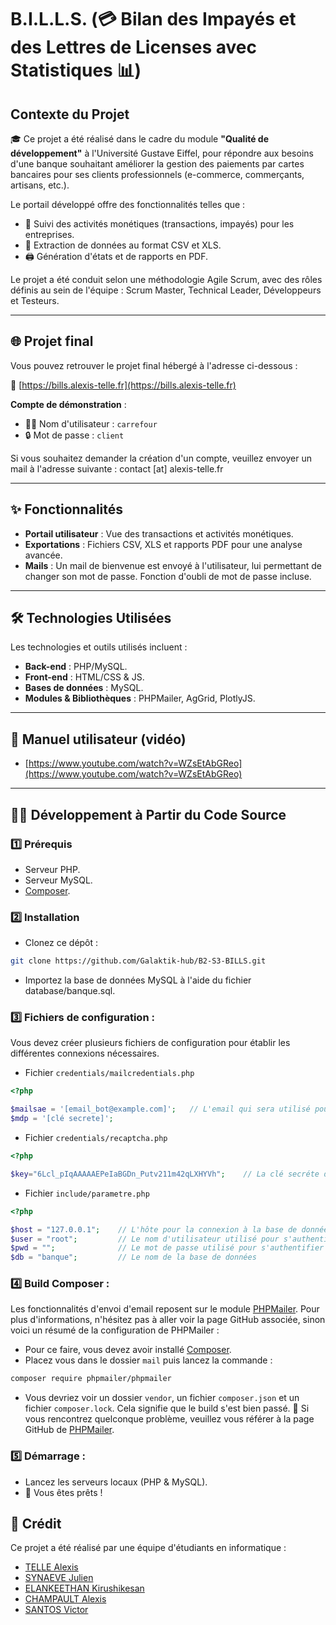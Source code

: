 # B.I.L.L.S. (💳 Bilan des Impayés et des Lettres de Licenses avec Statistiques 📊)

## Contexte du Projet

🎓 Ce projet a été réalisé dans le cadre du module **"Qualité de développement"** à l'Université Gustave Eiffel, pour répondre aux besoins d'une banque souhaitant améliorer la gestion des paiements par cartes bancaires pour ses clients professionnels (e-commerce, commerçants, artisans, etc.). 

Le portail développé offre des fonctionnalités telles que :

- 🧾 Suivi des activités monétiques (transactions, impayés) pour les entreprises.
- 📂 Extraction de données au format CSV et XLS.
- 🖨️ Génération d'états et de rapports en PDF.

Le projet a été conduit selon une méthodologie Agile Scrum, avec des rôles définis au sein de l'équipe : Scrum Master, Technical Leader, Développeurs et Testeurs.

---

## 🌐 Projet final

Vous pouvez retrouver le projet final hébergé à l'adresse ci-dessous :

🔗 [https://bills.alexis-telle.fr](https://bills.alexis-telle.fr)

**Compte de démonstration** :
- 🧑‍💻 Nom d'utilisateur : `carrefour`
- 🔒 Mot de passe : `client`

Si vous souhaitez demander la création d'un compte, veuillez envoyer un mail à l'adresse suivante : contact [at] alexis-telle.fr

---

## ✨ Fonctionnalités

- **Portail utilisateur** : Vue des transactions et activités monétiques.
- **Exportations** : Fichiers CSV, XLS et rapports PDF pour une analyse avancée.
- **Mails** : Un mail de bienvenue est envoyé à l'utilisateur, lui permettant de changer son mot de passe. Fonction d'oubli de mot de passe incluse.

---

## 🛠️ Technologies Utilisées

Les technologies et outils utilisés incluent :
- **Back-end** : PHP/MySQL.
- **Front-end** : HTML/CSS & JS.
- **Bases de données** : MySQL.
- **Modules & Bibliothèques** : PHPMailer, AgGrid, PlotlyJS.

---

## 🎥 Manuel utilisateur (vidéo)

- [https://www.youtube.com/watch?v=WZsEtAbGReo](https://www.youtube.com/watch?v=WZsEtAbGReo)

---

## 🧑‍💻 Développement à Partir du Code Source

### 1️⃣ **Prérequis**
- Serveur PHP.
- Serveur MySQL.
- [Composer](https://getcomposer.org/download/).

### 2️⃣ **Installation**
- Clonez ce dépôt : 
```bash
git clone https://github.com/Galaktik-hub/B2-S3-BILLS.git
```
- Importez la base de données MySQL à l'aide du fichier database/banque.sql.


### 3️⃣ **Fichiers de configuration** :

Vous devez créer plusieurs fichiers de configuration pour établir les différentes connexions nécessaires.
    
- Fichier `credentials/mailcredentials.php`
```php
<?php

$mailsae = '[email_bot@example.com]';   // L'email qui sera utilisé pour envoyer les mails 
$mdp = '[clé secrete]';
```

- Fichier `credentials/recaptcha.php`
```php
<?php

$key="6Lcl_pIqAAAAAEPeIaBGDn_Putv211m42qLXHYVh";    // La clé secréte de votre reCaptcha
```

- Fichier `include/parametre.php`
```php
<?php

$host = "127.0.0.1";    // L'hôte pour la connexion à la base de données
$user = "root";         // Le nom d'utilisateur utilisé pour s'authentifier à la base de données
$pwd = "";              // Le mot de passe utilisé pour s'authentifier à la base de données
$db = "banque";         // Le nom de la base de données
```


### 4️⃣ **Build Composer** :

Les fonctionnalités d'envoi d'email reposent sur le module [PHPMailer](https://github.com/PHPMailer/PHPMailer). Pour plus d'informations, n'hésitez pas à aller voir la page GitHub associée, sinon voici un résumé de la configuration de PHPMailer :
- Pour ce faire, vous devez avoir installé [Composer](https://getcomposer.org/download/).
- Placez vous dans le dossier `mail` puis lancez la commande :
```bash
composer require phpmailer/phpmailer
```
- Vous devriez voir un dossier `vendor`, un fichier `composer.json` et un fichier `composer.lock`. Cela signifie que le build s'est bien passé. 🚀 Si vous rencontrez quelconque problème, veuillez vous référer à la page GitHub de [PHPMailer](https://github.com/PHPMailer/PHPMailer).


### 5️⃣ **Démarrage** :
   - Lancez les serveurs locaux (PHP & MySQL).
   - 🎉 Vous êtes prêts !

## 🙌 Crédit

Ce projet a été réalisé par une équipe d'étudiants en informatique :
- [TELLE Alexis](https://www.linkedin.com/in/alexis-telle)
- [SYNAEVE Julien](https://www.linkedin.com/in/julien-synaeve)
- [ELANKEETHAN Kirushikesan](https://www.linkedin.com/in/elankeethan)
- [CHAMPAULT Alexis](https://www.linkedin.com/in/champaulta)
- [SANTOS Victor](https://www.linkedin.com/in/victorsts)
